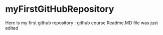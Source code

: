 # myFirstGitHubRepository
Here is my first github repository : github course
Readme.MD file was just edited
